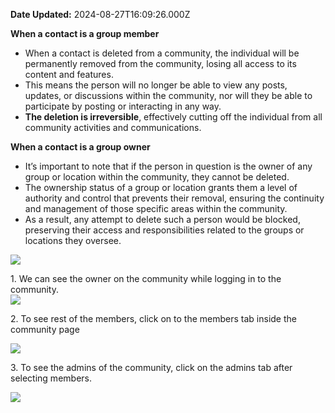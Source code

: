 **Date Updated:** 2024-08-27T16:09:26.000Z

**When a contact is a group member**

* When a contact is deleted from a community, the individual will be permanently removed from the community, losing all access to its content and features.
* This means the person will no longer be able to view any posts, updates, or discussions within the community, nor will they be able to participate by posting or interacting in any way.
* **The deletion is irreversible**, effectively cutting off the individual from all community activities and communications.
  
  
**When a contact is a group owner**

* It’s important to note that if the person in question is the owner of any group or location within the community, they cannot be deleted.
* The ownership status of a group or location grants them a level of authority and control that prevents their removal, ensuring the continuity and management of those specific areas within the community.
* As a result, any attempt to delete such a person would be blocked, preserving their access and responsibilities related to the groups or locations they oversee.

![](https://s3.amazonaws.com/cdn.freshdesk.com/data/helpdesk/attachments/production/155031728405/original/ktO13CeoRbAEwh-mHd_-H9BHJ7faZxCoMg.png?1724754957)
  
  
1\. We can see the owner on the community while logging in to the community.  
![](https://s3.amazonaws.com/cdn.freshdesk.com/data/helpdesk/attachments/production/155031725865/original/rHaT565_CMSJPd_OjzO35_cMu-FjXmwRtA.png?1724753293)  

2\. To see rest of the members, click on to the members tab inside the community page

![](https://s3.amazonaws.com/cdn.freshdesk.com/data/helpdesk/attachments/production/155031725887/original/QZqejp8VYRMvRpx_Tz5ust0JVhlnnuD5cA.png?1724753325)

  
3\. To see the admins of the community, click on the admins tab after selecting members.

![](https://s3.amazonaws.com/cdn.freshdesk.com/data/helpdesk/attachments/production/155031725941/original/1X7pY211m1l3U13venVJl_Oebju_6mIqrw.png?1724753359)
  
  